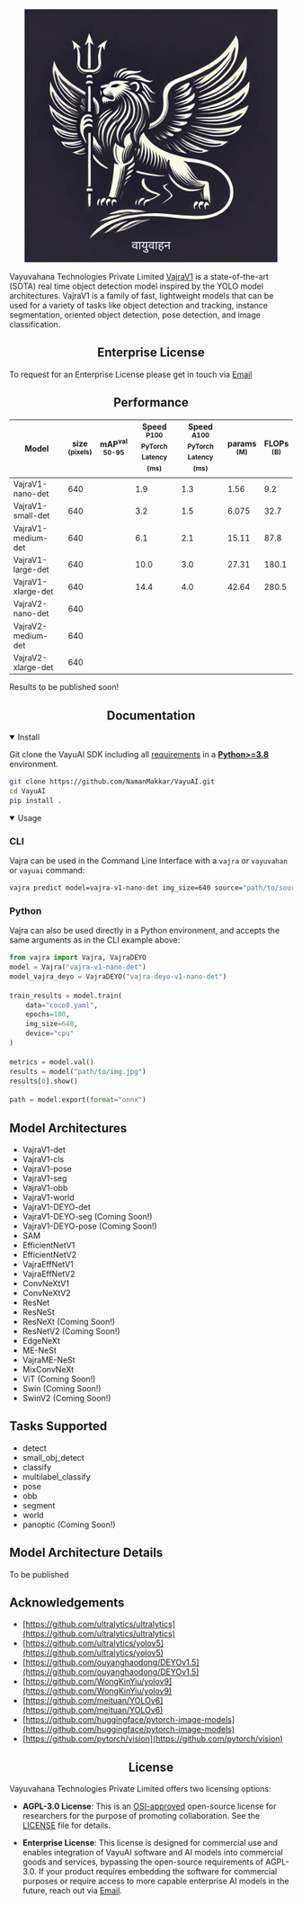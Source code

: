 <div align="center">
<img src="./vajra/assets/Vayuvahana_logo.png" alt="Vayuvahana Technologies Private Limited Logo" width="450">
</div>

Vayuvahana Technologies Private Limited [VajraV1](https://github.com/NamanMakkar/VayuAI) is a 
state-of-the-art (SOTA) real time object detection model inspired by the YOLO model architectures. VajraV1 is a family of fast, lightweight models that can be used for a variety of
tasks like object detection and tracking, instance segmentation, oriented object detection, pose detection, and image classification.

## <div align="center">Enterprise License</div>
To request for an Enterprise License please get in touch via [Email](mailto:namansingh2803@gmail.com)

## <div align="center">Performance</div>
| Model                                                                                | size<br><sup>(pixels) | mAP<sup>val<br>50-95 | Speed<br><sup>P100 PyTorch Latency<br>(ms) | Speed<br><sup>A100 PyTorch Latency<br>(ms) | params<br><sup>(M) | FLOPs<br><sup>(B) |
| ------------------------------------------------------------------------------------ | --------------------- | -------------------- | ------------------------------ | ----------------------------------- | ------------------ | ----------------- |
| VajraV1-nano-det | 640                   |                 | 1.9                        | 1.3                              | 1.56                | 9.2               |
| VajraV1-small-det | 640                   |                | 3.2                      | 1.5                               | 6.075               | 32.7              |
| VajraV1-medium-det | 640                   |                 | 6.1                        | 2.1                               | 15.11               | 87.8              |
| VajraV1-large-det | 640                   |                  | 10.0                        | 3.0                               | 27.31               | 180.1             |
| VajraV1-xlarge-det | 640                   |                 | 14.4                       | 4.0                               | 42.64               | 280.5             |
| VajraV2-nano-det       | 640                  |                      |                                            |                                            |                    |                   |
| VajraV2-medium-det     | 640                  |                      |                                            |                                            |                    |                   |
| VajraV2-xlarge-det     | 640                  |                      |                                            |                                            |                    |                   |

Results to be published soon!

## <div align="center">Documentation</div>

<details open>
<summary>Install</summary>

Git clone the VayuAI SDK including all [requirements](https://github.com/NamanMakkar/VayuAI/blob/main/pyproject.toml) in a [**Python>=3.8**](https://www.python.org) environment.

```bash
git clone https://github.com/NamanMakkar/VayuAI.git
cd VayuAI
pip install .
```
</details>

<details open>
<summary>Usage</summary>

### CLI
Vajra can be used in the Command Line Interface with a `vajra` or `vayuvahan` or `vayuai`
command:

```bash
vajra predict model=vajra-v1-nano-det img_size=640 source="path/to/source.jpg"
```

### Python
Vajra can also be used directly in a Python environment, and accepts the same arguments as in the CLI example above:

```python
from vajra import Vajra, VajraDEYO
model = Vajra("vajra-v1-nano-det")
model_vajra_deyo = VajraDEYO("vajra-deyo-v1-nano-det")

train_results = model.train(
    data="coco8.yaml",
    epochs=100,
    img_size=640,
    device="cpu"
)

metrics = model.val()
results = model("path/to/img.jpg")
results[0].show()

path = model.export(format="onnx")
```
</details>

## Model Architectures

- VajraV1-det
- VajraV1-cls
- VajraV1-pose
- VajraV1-seg
- VajraV1-obb
- VajraV1-world
- VajraV1-DEYO-det
- VajraV1-DEYO-seg (Coming Soon!)
- VajraV1-DEYO-pose (Coming Soon!)
- SAM
- EfficientNetV1
- EfficientNetV2
- VajraEffNetV1
- VajraEffNetV2
- ConvNeXtV1
- ConvNeXtV2
- ResNet
- ResNeSt
- ResNeXt (Coming Soon!)
- ResNetV2 (Coming Soon!)
- EdgeNeXt
- ME-NeSt
- VajraME-NeSt
- MixConvNeXt
- ViT (Coming Soon!)
- Swin (Coming Soon!)
- SwinV2 (Coming Soon!)

## Tasks Supported

- detect
- small_obj_detect
- classify
- multilabel_classify
- pose
- obb
- segment
- world
- panoptic (Coming Soon!)

## Model Architecture Details

To be published

## Acknowledgements

- [https://github.com/ultralytics/ultralytics](https://github.com/ultralytics/ultralytics)
- [https://github.com/ultralytics/yolov5](https://github.com/ultralytics/yolov5)
- [https://github.com/ouyanghaodong/DEYOv1.5](https://github.com/ouyanghaodong/DEYOv1.5)
- [https://github.com/WongKinYiu/yolov9](https://github.com/WongKinYiu/yolov9)
- [https://github.com/meituan/YOLOv6](https://github.com/meituan/YOLOv6)
- [https://github.com/huggingface/pytorch-image-models](https://github.com/huggingface/pytorch-image-models)
- [https://github.com/pytorch/vision](https://github.com/pytorch/vision)

## <div align="center">License</div>

Vayuvahana Technologies Private Limited offers two licensing options:

- **AGPL-3.0 License**: This is an [OSI-approved](https://opensource.org/license) open-source
license for researchers for the purpose of promoting collaboration. See the [LICENSE](https://github.com/NamanMakkar/VayuAI/blob/main/LICENSE) file for details.

- **Enterprise License**: This license is designed for commercial use and enables integration of 
VayuAI software and AI models into commercial goods and services, bypassing the open-source requirements of AGPL-3.0. If your product requires embedding the software for commercial purposes or require access to more capable enterprise AI models in the future, reach out via [Email](mailto:namansingh2803@gmail.com).